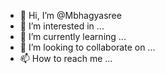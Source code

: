 - 👋 Hi, I’m @Mbhagyasree
- 👀 I’m interested in ...
- 🌱 I’m currently learning ...
- 💞️ I’m looking to collaborate on ...
- 📫 How to reach me ...

<!---
Mbhagyasree/Mbhagyasree is a ✨ special ✨ repository because its `README.md` (this file) appears on your GitHub profile.
You can click the Preview link to take a look at your changes.
--->
